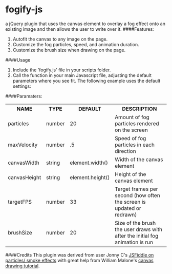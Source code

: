 # fogify-js
a jQuery plugin that uses the canvas element to overlay a fog effect onto an existing image and then allows the user to write over it.
####Features:
1. Autofit the canvas to any image on the page.
2. Customize the fog particles, speed, and animation duration.
3. Customize the brush size when drawing on the page.

####Usage
1. Include the 'fogify.js' file in your scripts folder.
2. Call the function in your main Javascript file, adjusting the default parameters where you see fit. The following example uses the default settings:

####Paramaters:
<table class="tg">
  <tr>
    <th class="tg-031e">NAME</th>
    <th class="tg-031e">TYPE</th>
    <th class="tg-031e">DEFAULT</th>
    <th class="tg-031e">DESCRIPTION</th>
  </tr>
  <tr>
    <td class="tg-031e">particles</td>
    <td class="tg-031e">number</td>
    <td class="tg-031e">20</td>
    <td class="tg-031e">Amount of fog particles rendered on the screen</td>
  </tr>
  <tr>
    <td class="tg-031e">maxVelocity</td>
    <td class="tg-031e">number</td>
    <td class="tg-031e">.5</td>
    <td class="tg-031e">Speed of fog particles in each direction</td>
  </tr>
  <tr>
    <td class="tg-031e">canvasWidth</td>
    <td class="tg-031e">string</td>
    <td class="tg-031e">element.width()</td>
    <td class="tg-031e">Width of the canvas element</td>
  </tr>
  <tr>
    <td class="tg-031e">canvasHeight</td>
    <td class="tg-031e">string</td>
    <td class="tg-031e">element.height()</td>
    <td class="tg-031e">Height of the canvas element</td>
  </tr>
  <tr>
    <td class="tg-031e">targetFPS</td>
    <td class="tg-031e">number</td>
    <td class="tg-031e">33</td>
    <td class="tg-031e">Target frames per second (how often the screen is updated or redrawn)</td>
  </tr>
  <tr>
    <td class="tg-031e">brushSize</td>
    <td class="tg-031e">number</td>
    <td class="tg-031e">20</td>
    <td class="tg-031e">Size of the brush the user draws with after the initial fog animation is run</td>
  </tr>
</table>

####Credits
This plugin was derived from user Jonny C's [JSFiddle on particles/ smoke effects](http://jsfiddle.net/jonnyc/Ujz4P/5/) with great help from William Malone's [canvas drawing tutorial](http://www.williammalone.com/articles/create-html5-canvas-javascript-drawing-app).

